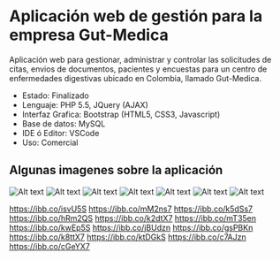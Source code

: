# Aplicación web de gestión para la empresa Gut-Medica

Aplicación web para gestionar, administrar y controlar las solicitudes de citas, envios de documentos, pacientes y encuestas para un centro de enfermedades digestivas ubicado en Colombia, llamado Gut-Medica.

- Estado: Finalizado
- Lenguaje: PHP 5.5, JQuery (AJAX)
- Interfaz Grafica: Bootstrap (HTML5, CSS3, Javascript)
- Base de datos: MySQL
- IDE ó Editor: VSCode
- Uso: Comercial

## Algunas imagenes sobre la aplicación

![Alt text]()
![Alt text]()
![Alt text]()
![Alt text]()
![Alt text]()
![Alt text]()
![Alt text]()


https://ibb.co/isvU5S
https://ibb.co/mM2ns7
https://ibb.co/k5dSs7
https://ibb.co/hRm2QS
https://ibb.co/k2dtX7
https://ibb.co/mT35en
https://ibb.co/kwEp5S
https://ibb.co/jBUdzn
https://ibb.co/gsPBKn
https://ibb.co/k8ttX7
https://ibb.co/ktDGkS
https://ibb.co/c7AJzn
https://ibb.co/cGeYX7

